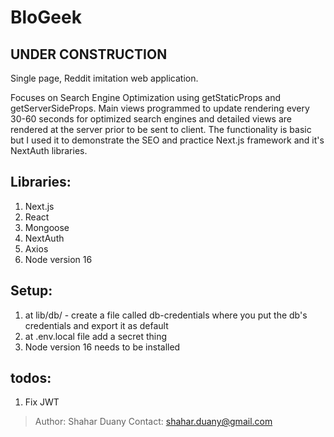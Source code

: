 # BloGeek

## UNDER CONSTRUCTION

Single page, Reddit imitation web application.

Focuses on Search Engine Optimization using getStaticProps and getServerSideProps.
Main views programmed to update rendering every 30-60 seconds for optimized search engines and detailed views are rendered at the server prior to be sent to client.
The functionality is basic but I used it to demonstrate the SEO and practice Next.js framework and it's NextAuth libraries.

## Libraries:
1. Next.js
2. React
3. Mongoose
4. NextAuth
5. Axios
6. Node version 16

## Setup:
1. at lib/db/ - create a file called db-credentials where you put the db's credentials and export it as default
2. at .env.local file add a secret thing
3. Node version 16 needs to be installed

## todos:
1. Fix JWT

> Author: Shahar Duany 
> Contact: shahar.duany@gmail.com